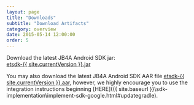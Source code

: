 ```yaml
---
layout: page
title: "Downloads"
subtitle: "Download Artifacts"
category: overview
date: 2015-05-14 12:00:00
order: 5
---
```

Download the latest JB4A Android SDK jar:<br/>
<a href="https://github.com/ExactTarget/JB4A-SDK-Android/blob/master/JB4A-SDK/etsdk-{{ site.currentVersion }}.jar?raw=true" target="_blank">etsdk-{{ site.currentVersion }}.jar</a>

You may also download the latest JB4A Android SDK AAR file
<a href="https://github.com/ExactTarget/JB4A-SDK-Android/blob/master/JB4A-SDK/etsdk-{{ site.currentVersion }}.aar?raw=true" target="_blank">etsdk-{{ site.currentVersion }}.aar</a>, however, we highly encourage you to use the integration instructions beginning [HERE]({{ site.baseurl }}\sdk-implementation\implement-sdk-google.html#updategradle).

